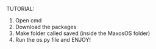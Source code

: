 TUTORIAL:

1. Open cmd
2. Download the packages
3. Make folder called saved (inside the MaxosOS folder)
4. Run the os.py file and ENJOY!
